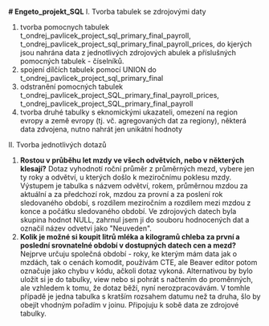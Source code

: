 **# Engeto_projekt_SQL**
I. Tvorba tabulek se zdrojovými daty
1) tvorba pomocnych tabulek t_ondrej_pavlicek_project_sql_primary_final_payroll, t_ondrej_pavlicek_project_sql_primary_final_payroll_prices, do kjerých jsou nahrána data z jednotlivých zdrojových abulek a příslušných pomocných tabulek - číselníků.
2) spojení dílčích tabulek pomocí UNION do t_ondrej_pavlicek_project_sql_primary_final
3) odstranění pomocných tabulek t_ondrej_pavlicek_project_SQL_primary_final_payroll_prices, t_ondrej_pavlicek_project_SQL_primary_final_payroll
4) tvorba druhé tabulky s eknomickými ukazateli, omezení na region evropy a země evropy (tj. vč. agregovaných dat za regiony), některá data zdvojena, nutno nahrát jen unikátní hodnoty
   
II. Tvorba jednotlivých dotazů
1) **Rostou v průběhu let mzdy ve všech odvětvích, nebo v některých klesají?**
Dotaz vyhodnotí roční průměr z průměrných mezd, vybere jen ty roky a odvětví, u kterých došlo k meziročnímu poklesu mzdy. Výstupem je tabulka s názvem odvětví, rokem, průměrnou mzdou za aktuální a za předchozí rok, mzdou za provní a za poslení rok sledovaného období, s rozdílem meziročním a rozdílem mezi mzdou z konce a počátku sledovaného období. Ve zdrojových datech byla skupina hodnot NULL, zahrnul jsem ji do souboru hodnocených dat a označil název odvetvi jako "Neuveden".
2) **Kolik je možné si koupit litrů mléka a kilogramů chleba za první a poslední srovnatelné období v dostupných datech cen a mezd?**
  Nejprve určuju společná období - roky, ke kterým mám data jak o mzdách, tak o cenách komodit, používám CTE, ale Beaver editor potom označuje jako chybu v kódu, ačkoli dotaz vykoná. Alternativou by bylo uložit si je do tabulky, view nebo si pohrát s načtením do proměnných, ale vzhledem k tomu, že dotaz běží, nyní nerozpracovávám. V tomhle případě je jedna tabulka s kratším rozsahem datumu než ta druha, šlo by obejít vhodným pořadím v joinu. Připojuju k sobě data ze zdrojové tabulky. 
